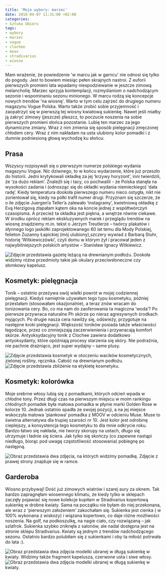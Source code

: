 ```yaml
---
title: 'Moje wybory: marzec'
date: 2018-04-07 11:31:00 +02:00
categories:
- Sztuka Ubioru
tags:
- wybory
- marzec
- vogue
- clochee
- moov
- stradivarius
- wiosna
---
```


Mam wrażenie, że powiedzenie 'w marcu jak w garncu' nie odnosi się tylko do pogody. Jest to bowiem miesiąc pełen skrajnych nastroi. Z euforii pierwszych promieni lata wpadamy niespodziewanie w jeszcze zimową melancholię. Marzec sprzyja kontemplacji, rozmyślaniom o nadchodzącym sezonie i wspominaniu sezonu minionego. W marcu rodzą się koncepcje nowych trendów 'na wiosnę'. Warto w tym celu zajrzeć do drugiego numeru magazynu Vogue Polska. Warto także zrobić sobie przyjemność i zaopatrzyć się w pierwszą tej wiosny kwiatową sukienkę. Nawet jeśli miałby ją zakryć zimowy (jeszcze) płaszcz, to poczucie noszenia na sobie pierwszych promieni słońca pozostanie. Lubię ten marzec za jego dynamiczne zmiany. Wraz z nim zmienia się sposób pielęgnacji zmęczonej chłodem cery. Wraz z nim nakładam na usta ulubiony kolor pomadki i z dumnie podniesioną głową wychodzę ku słońcu.

## Prasa

Wszyscy rozpisywali się o pierwszym numerze polskiego wydania magazynu Vogue. Nic dziwnego, to w końcu wydarzenie, które już przeszło do historii. Jedni krytykowali okładkę za jej ‘krzywy horyzont’, inni twierdzili, że ‘za dużo reklam’. Znaleźli się i tacy, co pochwalili - że Polska stanęła na wysokości zadania i (odnosząc się do okładki wydania niemieckiego) ‘dała radę’. Kiedy temperatura dookoła pierwszego numeru nieco ostygła, nikt nie zorientował się, kiedy na półki trafił numer drugi. Przyznam się szczerze, że o ile zdjęcie Juergen’a Teller’a zalewało ‘instagramy’, kwietniową okładkę z Evą Herzigovą złapałam kątem oka na koncie jednej z współtwórczyń czasopisma. A przecież ta okładka jest piękna, a wnętrze równie ciekawe. W środku oprócz reklam ekskluzywnych marek i przeglądu trendów na wiosnę znajdziemy m.in. tekst o Jerzym Treutlerze – twórcy plakatów i słynnego logo jaskółki zaprojektowanego 60 lat temu dla Mody Polskiej, felieton Zuzanny Łapickiej (mój ulubiony),szczery  wywiad z Barbarą Stuhr, historię ‘Witkiewiczówki’, czyli domu w którym żył i pracował jeden z najwybitniejszych polskich artystów – Stanisław Ignacy Witkiewicz.

![Zdjęcie przedstawia gazetę leżącą na drewnianym podłożu. Dookoła widzimy różne przedmioty takie jak okulary przeciwsłoneczne czy słomkowy kapelusz.](https://assets1.ello.co/uploads/asset/attachment/7455647/ello-optimized-bd47795e.jpg)

## Kosmetyk: pielęgnacja

Tonik – ostatnio przeżywa swój wielki powrót w mojej codziennej pielęgnacji. Kiedyś namiętnie używałam tego typu kosmetyku, później przestałam (stosowałam okazjonalnie), a teraz znów wracam do tonizowania cery. Bo, co ma nam do zaoferowania ta magiczna ‘woda’? Po pierwsze przywraca naturalne Ph skórze po nieraz agresywnych środkach myjących. Po drugie nasza cera nawilży się, odświeży, przygotuje na następne kroki pielęgnacji. Większość toników posiada także właściwości łagodzące, przez co zmniejszają zaczerwienienia i przywracają komfort skórze. Antyoksydacyjny tonik z Clochee zawiera dodatkowo antyoksydanty, które opóźniają procesy starzenia się skóry. Nie podrażnia, nie pachnie drażniąco, jest super wydajny – same plusy.

![Zdjęcie przedstawia kosmetyk w otoczeniu wacików kosmetycznych, zielonej rośliny, ręcznika. Całość na drewnianym podłożu.](https://assets0.ello.co/uploads/asset/attachment/7455648/ello-optimized-f618037d.jpg)
![Zdjęcie przedstawia zbliżenie na etykietę kosmetyku.](https://assets2.ello.co/uploads/asset/attachment/7455649/ello-optimized-64e1b2cb.jpg)

## Kosmetyk: kolorówka

Moje srebrne włosy lubią się z pomadkami, których odcień wpada w chłodne tony. Przez długi czas na pierwszym miejscu w moim rankingu chłodnych pomadek była matowa pomadka w płynie marki Golden Rose w kolorze 10. Jednak ostatnio spadła ze swojej pozycji, a na jej miejsce wskoczyła matowa ‘piankowa’ pomadka z MOOV w odcieniu Muse. Muse to świetna alternatywa dla trupiej szarości nr 10. Jest kolor jest odrobinę cieplejszy, a konsystencja tego kosmetyku to dla mnie odkrycie roku. Bardzo łatwo się nakłada, nie tworzy skorupy na ustach, długo się utrzymuje i ładnie się ściera. Jak tylko się skończy (co zapewne nastąpi niedługo, biorąc pod uwagę częstotliwość stosowania) pobiegnę po następną.

![Obraz przedstawia dwa zdjęcia, na których widzimy pomadkę. Zdjęcie z prawej strony znajduje się w ramce.](https://assets0.ello.co/uploads/asset/attachment/7455650/ello-optimized-1dba8635.jpg)

## Garderoba

Wiosno przybywaj! Dość już zimowych wiatrów i szarej aury za oknem. Tak bardzo zapragnęłam wiosennego klimatu, że kiedy tylko w sklepach zaczęły pojawiać się nowe kolekcje kupiłam w Stradivarius kopertową sukienkę w drobne kwiaty. Sama na początku nie byłam do niej przekonana, ale wraz z ‘pierwszym założeniem’ zakochałam się. Sukienka jest cienka ( w 100% wykonana z wiskozy) i wiązana kopertowo, co daje różne możliwości noszenia. Na golf, na podkoszulkę, na nagie ciało, czy rozwiązaną – jak szlafrok. Sukienka szybko zniknęła z salonów, ale nadal dostępna jest na stronie sklepu Stradivarius. Kwiaty są jednym z trendów nadchodzącego sezonu. Ostatnio bardzo polubiłam się z sukienkami i oby ta miłość potrwała do lata :).

![Obraz przedstawia dwa zdjęcia modelki ubranej w długą sukienkę w kwiaty. Widzimy także fragment kapelusza, czerwone usta i siwe włosy.](https://assets1.ello.co/uploads/asset/attachment/7455651/ello-optimized-faae2c01.jpg)
![Obraz przedstawia dwa zdjęcia modelki ubranej w długą sukienkę w kwiaty.](https://assets2.ello.co/uploads/asset/attachment/7455652/ello-optimized-30f69ee6.jpg)
